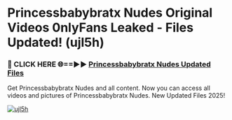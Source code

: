 # Princessbabybratx Nudes Original Videos 0nlyFans Leaked - Files Updated! (ujl5h)

<h3>🔴 CLICK HERE 🌐==►► <a href="https://tinyurl.com/yc6ubb5a" rel="nofollow">Princessbabybratx Nudes Updated Files</a></h3>

Get Princessbabybratx Nudes and all content. Now you can access all videos and pictures of Princessbabybratx Nudes. New Updated Files 2025!

[![ujl5h](https://i.imgur.com/7eu0CRL.gif)](https://tinyurl.com/yc6ubb5a)
